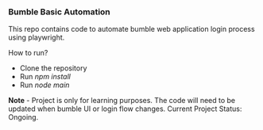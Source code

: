 ### Bumble Basic Automation

This repo contains code to automate bumble web application login process using playwright.

How to run?
- Clone the repository
- Run *npm install*
- Run *node main*

**Note** - Project is only for learning purposes. The code will need to be updated when bumble UI or login flow changes.
Current Project Status: Ongoing.